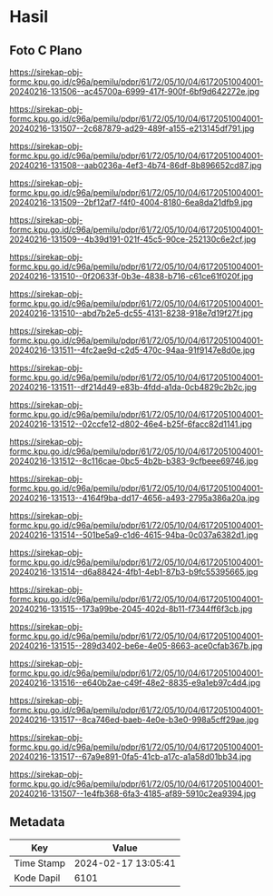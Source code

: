 # Hasil

## Foto C Plano

https://sirekap-obj-formc.kpu.go.id/c96a/pemilu/pdpr/61/72/05/10/04/6172051004001-20240216-131506--ac45700a-6999-417f-900f-6bf9d642272e.jpg

https://sirekap-obj-formc.kpu.go.id/c96a/pemilu/pdpr/61/72/05/10/04/6172051004001-20240216-131507--2c687879-ad29-489f-a155-e213145df791.jpg

https://sirekap-obj-formc.kpu.go.id/c96a/pemilu/pdpr/61/72/05/10/04/6172051004001-20240216-131508--aab0236a-4ef3-4b74-86df-8b896652cd87.jpg

https://sirekap-obj-formc.kpu.go.id/c96a/pemilu/pdpr/61/72/05/10/04/6172051004001-20240216-131509--2bf12af7-f4f0-4004-8180-6ea8da21dfb9.jpg

https://sirekap-obj-formc.kpu.go.id/c96a/pemilu/pdpr/61/72/05/10/04/6172051004001-20240216-131509--4b39d191-021f-45c5-90ce-252130c6e2cf.jpg

https://sirekap-obj-formc.kpu.go.id/c96a/pemilu/pdpr/61/72/05/10/04/6172051004001-20240216-131510--0f20633f-0b3e-4838-b716-c61ce61f020f.jpg

https://sirekap-obj-formc.kpu.go.id/c96a/pemilu/pdpr/61/72/05/10/04/6172051004001-20240216-131510--abd7b2e5-dc55-4131-8238-918e7d19f27f.jpg

https://sirekap-obj-formc.kpu.go.id/c96a/pemilu/pdpr/61/72/05/10/04/6172051004001-20240216-131511--4fc2ae9d-c2d5-470c-94aa-91f9147e8d0e.jpg

https://sirekap-obj-formc.kpu.go.id/c96a/pemilu/pdpr/61/72/05/10/04/6172051004001-20240216-131511--df214d49-e83b-4fdd-a1da-0cb4829c2b2c.jpg

https://sirekap-obj-formc.kpu.go.id/c96a/pemilu/pdpr/61/72/05/10/04/6172051004001-20240216-131512--02ccfe12-d802-46e4-b25f-6facc82d1141.jpg

https://sirekap-obj-formc.kpu.go.id/c96a/pemilu/pdpr/61/72/05/10/04/6172051004001-20240216-131512--8c116cae-0bc5-4b2b-b383-9cfbeee69746.jpg

https://sirekap-obj-formc.kpu.go.id/c96a/pemilu/pdpr/61/72/05/10/04/6172051004001-20240216-131513--4164f9ba-dd17-4656-a493-2795a386a20a.jpg

https://sirekap-obj-formc.kpu.go.id/c96a/pemilu/pdpr/61/72/05/10/04/6172051004001-20240216-131514--501be5a9-c1d6-4615-94ba-0c037a6382d1.jpg

https://sirekap-obj-formc.kpu.go.id/c96a/pemilu/pdpr/61/72/05/10/04/6172051004001-20240216-131514--d6a88424-4fb1-4eb1-87b3-b9fc55395665.jpg

https://sirekap-obj-formc.kpu.go.id/c96a/pemilu/pdpr/61/72/05/10/04/6172051004001-20240216-131515--173a99be-2045-402d-8b11-f7344ff6f3cb.jpg

https://sirekap-obj-formc.kpu.go.id/c96a/pemilu/pdpr/61/72/05/10/04/6172051004001-20240216-131515--289d3402-be6e-4e05-8663-ace0cfab367b.jpg

https://sirekap-obj-formc.kpu.go.id/c96a/pemilu/pdpr/61/72/05/10/04/6172051004001-20240216-131516--e640b2ae-c49f-48e2-8835-e9a1eb97c4d4.jpg

https://sirekap-obj-formc.kpu.go.id/c96a/pemilu/pdpr/61/72/05/10/04/6172051004001-20240216-131517--8ca746ed-baeb-4e0e-b3e0-998a5cff29ae.jpg

https://sirekap-obj-formc.kpu.go.id/c96a/pemilu/pdpr/61/72/05/10/04/6172051004001-20240216-131517--67a9e891-0fa5-41cb-a17c-a1a58d01bb34.jpg

https://sirekap-obj-formc.kpu.go.id/c96a/pemilu/pdpr/61/72/05/10/04/6172051004001-20240216-131507--1e4fb368-6fa3-4185-af89-5910c2ea9394.jpg


## Metadata

| Key        | Value               |
| ---------- | ------------------- |
| Time Stamp | 2024-02-17 13:05:41 |
| Kode Dapil | 6101                |



